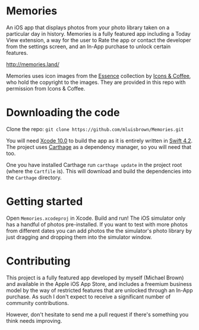 # Memories
An iOS app that displays photos from your photo library taken on a particular day in history. Memories is a fully featured app including a Today View extension, a way for the user to Rate the app or contact the developer from the settings screen, and an In-App purchase to unlock certain features.

http://memories.land/

Memories uses icon images from the [Essence](http://iconsandcoffee.com/essence/) collection by [Icons & Coffee](http://iconsandcoffee.com), who hold the copyright to the images. They are provided in this repo with permission from Icons & Coffee.

# Downloading the code
Clone the repo: `git clone https://github.com/mluisbrown/Memories.git`

You will need [Xcode 10.0](https://developer.apple.com/xcode/download/) to build the app as it is entirely written in [Swift 4.2](https://swift.org). The project uses [Carthage](https://github.com/Carthage/Carthage) as a dependency manager, so you will need that too.

One you have installed Carthage run `carthage update` in the project root (where the `Cartfile` is). This will download and build the dependencies into the `Carthage` directory.

# Getting started
Open `Memories.xcodeproj` in Xcode. Build and run! The iOS simulator only has a handful of photos pre-installed. If you want to test with more photos from different dates you can add photos the the simulator's photo library by just dragging and dropping them into the simulator window.

# Contributing
This project is a fully featured app developed by myself (Michael Brown) and available in the Apple iOS App Store, and includes a freemium business model by the way of restricted features that are unlocked through an In-App purchase. As such I don't expect to receive a significant number of community contributions.

However, don't hesitate to send me a pull request if there's something you think needs improving. 
